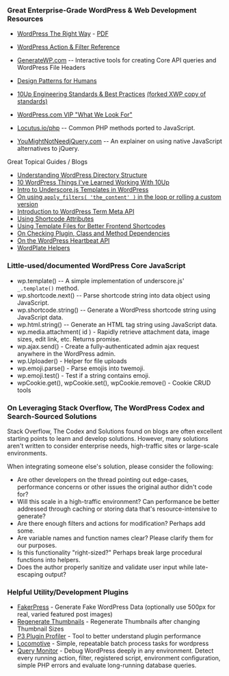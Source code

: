 

### Great Enterprise-Grade WordPress & Web Development Resources

* [WordPress The Right Way](https://www.wptherightway.org/en/getting_started/) - [PDF](https://www.gitbook.com/download/pdf/book/tomjn/wordpress-the-right-way?lang=en)

* [WordPress Action & Filter Reference](https://codex.wordpress.org/Plugin_API/Action_Reference)
* [GenerateWP.com](https://generatewp.com) -- Interactive tools for creating Core API queries and WordPress File Headers
* [Design Patterns for Humans](https://github.com/kamranahmedse/design-patterns-for-humans)

* [10Up Engineering Standards & Best Practices](https://10up.github.io/Engineering-Best-Practices/) [(forked XWP copy of standards)](https://xwp.github.io/engineering-best-practices/)
* [WordPress.com VIP "What We Look For"](https://vip.wordpress.com/documentation/code-review-what-we-look-for/)
* [Locutus.io/php](https://locutus.io/php) -- Common PHP methods ported to JavaScript.
* [YouMightNotNeedjQuery.com](http://youmightnotneedjquery.com) -- An explainer on using native JavaScript alternatives to jQuery.

Great Topical Guides / Blogs
* [Understanding WordPress Directory Structure](https://www.rarst.net/wordpress/directory-structure/)
* [10 WordPress Things I've Learned Working With 10Up](http://rachievee.com/10-wordpress-things-ive-learned-working-with-10up/)
* [Intro to Underscore.js Templates in WordPress](https://themehybrid.com/weblog/intro-to-underscore-js-templates-in-wordpress)
* [On using `apply_filters( 'the_content' )` in the loop or rolling a custom version](https://themehybrid.com/weblog/how-to-apply-content-filters)
* [Introduction to WordPress Term Meta API](https://themehybrid.com/weblog/introduction-to-wordpress-term-meta)
* [Using Shortcode Attributes](https://pippinsplugins.com/shortcodes-101-shortcode-attributes/)
* [Using Template Files for Better Frontend Shortcodes](https://pippinsplugins.com/shortcodes-101-using-template-files-better-shortcodes/)
* [On Checking Plugin, Class and Method Dependencies](https://pippinsplugins.com/checking-dependent-plugin-active/)
* [On the WordPress Heartbeat API](https://pippinsplugins.com/using-the-wordpress-heartbeat-api/)
* [WordPlate Helpers](https://wordplate.github.io/docs/helpers)

### Little-used/documented WordPress Core JavaScript
* wp.template() -- A simple implementation of underscore.js' `_.template()` method.
* wp.shortcode.next() -- Parse shortcode string into data object using JavaScript.
* wp.shortcode.string() -- Generate a WordPress shortcode string using JavaScript data.
* wp.html.string() -- Generate an HTML tag string using JavaScript data.
* wp.media.attachment( id ) - Rapidly retrieve attachment data, image sizes, edit link, etc. Returns promise.
* wp.ajax.send() - Create a fully-authenticated admin ajax request anywhere in the WordPress admin.
* wp.Uploader() - Helper for file uploads
* wp.emoji.parse() - Parse emojis into twemoji.
* wp.emoji.test() - Test if a string contains emoji.
* wpCookie.get(), wpCookie.set(), wpCookie.remove() - Cookie CRUD tools

### On Leveraging Stack Overflow, The WordPress Codex and Search-Sourced Solutions

Stack Overflow, The Codex and Solutions found on blogs are often excellent starting points to learn and develop solutions. However, many solutions aren't written to consider enterprise needs, high-traffic sites or large-scale environments.

When integrating someone else's solution, please consider the following:
* Are other developers on the thread pointing out edge-cases, performance concerns or other issues the original author didn't code for?
* Will this scale in a high-traffic environment? Can performance be better addressed through caching or storing data that's resource-intensive to generate?
* Are there enough filters and actions for modification? Perhaps add some.
* Are variable names and function names clear? Please clarify them for our purposes.
* Is this functionality "right-sized?" Perhaps break large procedural functions into helpers.
* Does the author properly sanitize and validate user input while late-escaping output?

### Helpful Utility/Development Plugins
* [FakerPress](https://wordpress.org/plugins/fakerpress/) - Generate Fake WordPress Data (optionally use 500px for real, varied featured post images)
* [Regenerate Thumbnails](https://wordpress.org/plugins/regenerate-thumbnails/) - Regenerate Thumbnails after 
changing Thumbnail Sizes
* [P3 Plugin Profiler](https://wordpress.org/plugins/p3-profiler/) - Tool to better understand plugin performance
* [Locomotive](https://github.com/reaktivstudios/locomotive) - Simple, repeatable batch process tasks for wordpress
* [Query Monitor](https://wordpress.org/plugins/query-monitor/) - Debug WordPress deeply in any environment. Detect every running action, filter, registered script, environment configuration, simple PHP errors and evaluate long-running database queries.
